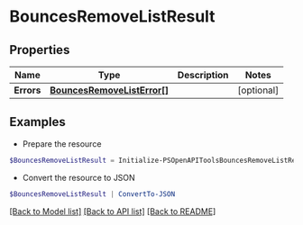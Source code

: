 # BouncesRemoveListResult
## Properties

Name | Type | Description | Notes
------------ | ------------- | ------------- | -------------
**Errors** | [**BouncesRemoveListError[]**](BouncesRemoveListError.md) |  | [optional] 

## Examples

- Prepare the resource
```powershell
$BouncesRemoveListResult = Initialize-PSOpenAPIToolsBouncesRemoveListResult  -Errors null
```

- Convert the resource to JSON
```powershell
$BouncesRemoveListResult | ConvertTo-JSON
```

[[Back to Model list]](../README.md#documentation-for-models) [[Back to API list]](../README.md#documentation-for-api-endpoints) [[Back to README]](../README.md)

